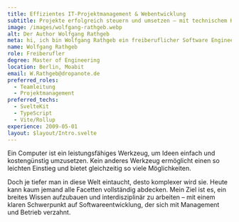```yaml
---
title: Effizientes IT-Projektmanagement & Webentwicklung
subtitle: Projekte erfolgreich steuern und umsetzen – mit technischem Know-how
image: /images/wolfgang-rathgeb.webp
alt: Der Author Wolfgang Rathgeb
meta: hi, ich bin Wolfgang Rathgeb ein freiberuflicher Software Engineer im JavaScript/TypeScript Umfeld und habe ursprünglich technische Informatik studiert.
name: Wolfgang Rathgeb
role: Freiberufler
degree: Master of Engineering
location: Berlin, Moabit
email: W.Rathgeb@dropanote.de
preferred_roles:
  - Teamleitung
  - Projektmanagement
preferred_techs:
  - SvelteKit
  - TypeScript
  - Vite/Rollup
experience: 2009-05-01
layout: $layout/Intro.svelte
---
```


Ein Computer ist ein leistungsfähiges Werkzeug, um Ideen einfach und kostengünstig umzusetzen. Kein anderes Werkzeug ermöglicht einen so leichten Einstieg und bietet gleichzeitig so viele Möglichkeiten.

Doch je tiefer man in diese Welt eintaucht, desto komplexer wird sie. Heute kann kaum jemand alle Facetten vollständig abdecken. Mein Ziel ist es, ein breites Wissen aufzubauen und interdisziplinär zu arbeiten – mit einem klaren Schwerpunkt auf Softwareentwicklung, der sich mit Management und Betrieb verzahnt.
